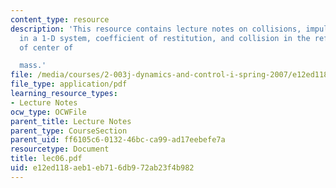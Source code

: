 ```yaml
---
content_type: resource
description: 'This resource contains lecture notes on collisions, impulses, collisions
  in a 1-D system, coefficient of restitution, and collision in the reference frame
  of center of

  mass.'
file: /media/courses/2-003j-dynamics-and-control-i-spring-2007/e12ed118aeb1eb716db972ab23f4b982_lec06.pdf
file_type: application/pdf
learning_resource_types:
- Lecture Notes
ocw_type: OCWFile
parent_title: Lecture Notes
parent_type: CourseSection
parent_uid: ff6105c6-0132-46bc-ca99-ad17eebefe7a
resourcetype: Document
title: lec06.pdf
uid: e12ed118-aeb1-eb71-6db9-72ab23f4b982
---
```

